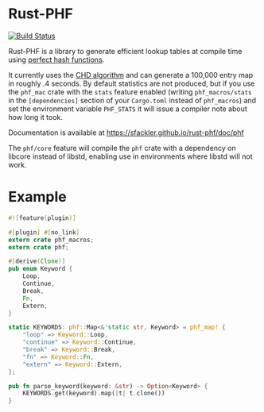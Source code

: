 Rust-PHF
=========

[![Build Status](https://travis-ci.org/sfackler/rust-phf.png?branch=master)](https://travis-ci.org/sfackler/rust-phf)

Rust-PHF is a library to generate efficient lookup tables at compile time using
[perfect hash functions](http://en.wikipedia.org/wiki/Perfect_hash_function).

It currently uses the
[CHD algorithm](http://cmph.sourceforge.net/papers/esa09.pdf) and can generate
a 100,000 entry map in roughly .4 seconds. By default statistics are not
produced, but if you use the `phf_mac` crate with the `stats` feature enabled
(writing `phf_macros/stats` in the `[dependencies]` section of your
`Cargo.toml` instead of `phf_macros`) and set the environment variable
`PHF_STATS` it will issue a compiler note about how long it took.

Documentation is available at https://sfackler.github.io/rust-phf/doc/phf

The `phf/core` feature will compile the `phf` crate with a dependency on
libcore instead of libstd, enabling use in environments where libstd will not
work.

Example
=======

```rust
#![feature(plugin)]

#[plugin] #[no_link]
extern crate phf_macros;
extern crate phf;

#[derive(Clone)]
pub enum Keyword {
    Loop,
    Continue,
    Break,
    Fn,
    Extern,
}

static KEYWORDS: phf::Map<&'static str, Keyword> = phf_map! {
    "loop" => Keyword::Loop,
    "continue" => Keyword::Continue,
    "break" => Keyword::Break,
    "fn" => Keyword::Fn,
    "extern" => Keyword::Extern,
};

pub fn parse_keyword(keyword: &str) -> Option<Keyword> {
    KEYWORDS.get(keyword).map(|t| t.clone())
}
```
